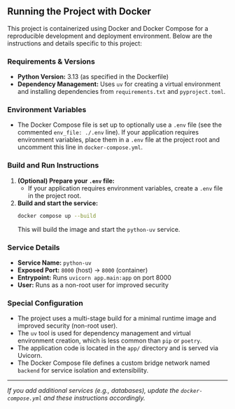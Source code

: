 ## Running the Project with Docker

This project is containerized using Docker and Docker Compose for a reproducible development and deployment environment. Below are the instructions and details specific to this project:

### Requirements & Versions
- **Python Version:** 3.13 (as specified in the Dockerfile)
- **Dependency Management:** Uses `uv` for creating a virtual environment and installing dependencies from `requirements.txt` and `pyproject.toml`.

### Environment Variables
- The Docker Compose file is set up to optionally use a `.env` file (see the commented `env_file: ./.env` line). If your application requires environment variables, place them in a `.env` file at the project root and uncomment this line in `docker-compose.yml`.

### Build and Run Instructions
1. **(Optional) Prepare your `.env` file:**
   - If your application requires environment variables, create a `.env` file in the project root.
2. **Build and start the service:**
   ```sh
   docker compose up --build
   ```
   This will build the image and start the `python-uv` service.

### Service Details
- **Service Name:** `python-uv`
- **Exposed Port:** `8000` (host) → `8000` (container)
- **Entrypoint:** Runs `uvicorn app.main:app` on port 8000
- **User:** Runs as a non-root user for improved security

### Special Configuration
- The project uses a multi-stage build for a minimal runtime image and improved security (non-root user).
- The `uv` tool is used for dependency management and virtual environment creation, which is less common than `pip` or `poetry`.
- The application code is located in the `app/` directory and is served via Uvicorn.
- The Docker Compose file defines a custom bridge network named `backend` for service isolation and extensibility.

---

_If you add additional services (e.g., databases), update the `docker-compose.yml` and these instructions accordingly._